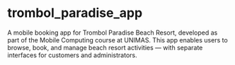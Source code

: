 # trombol_paradise_app
A mobile booking app for Trombol Paradise Beach Resort, developed as part of the Mobile Computing course at UNIMAS. This app enables users to browse, book, and manage beach resort activities — with separate interfaces for customers and administrators.
